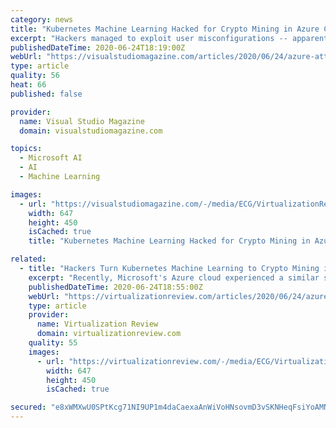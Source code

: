 ```yaml
---
category: news
title: "Kubernetes Machine Learning Hacked for Crypto Mining in Azure Cloud"
excerpt: "Hackers managed to exploit user misconfigurations -- apparently done for convenience -- to launch cryptocurrency mining campaigns leveraging powerful Kubernetes machine learning nodes in the Azure cloud,"
publishedDateTime: 2020-06-24T18:19:00Z
webUrl: "https://visualstudiomagazine.com/articles/2020/06/24/azure-attack.aspx"
type: article
quality: 56
heat: 66
published: false

provider:
  name: Visual Studio Magazine
  domain: visualstudiomagazine.com

topics:
  - Microsoft AI
  - AI
  - Machine Learning

images:
  - url: "https://visualstudiomagazine.com/-/media/ECG/VirtualizationReview/Images/introimages2014/0615vrm_veeam_Patch.jpg"
    width: 647
    height: 450
    isCached: true
    title: "Kubernetes Machine Learning Hacked for Crypto Mining in Azure Cloud"

related:
  - title: "Hackers Turn Kubernetes Machine Learning to Crypto Mining in Azure Cloud"
    excerpt: "Recently, Microsoft's Azure cloud experienced a similar situation, this one concerning misconfigurations from lazy users of the Kubeflow machine learning platform used with Kubernetes, the wildly popular container orchestration system. Hackers managed to ..."
    publishedDateTime: 2020-06-24T18:55:00Z
    webUrl: "https://virtualizationreview.com/articles/2020/06/24/azure-cloud-exploit.aspx"
    type: article
    provider:
      name: Virtualization Review
      domain: virtualizationreview.com
    quality: 55
    images:
      - url: "https://virtualizationreview.com/-/media/ECG/VirtualizationReview/Images/IntroImages2019/BrokenChainBlue.jpg"
        width: 647
        height: 450
        isCached: true

secured: "e8xWMXwU0SPtKcg71NI9UP1m4daCaexaAnWiVoHNsovmD3vSKNHeqFsiYoAMNL9wzrmM5N8sSwow6obvEFd6iU9YtNNKoVY2it8+bWEqyn/ZHMRJ7U79uzlAkH5bMDojd0uyFKraKFLtFnIkuLQlwD1qvxqT40L3Zo+VkSf+U6NySQsv8Uf/ZnuhxetE4SyuCKSH9EmyOT4UAPMUA5JY9MpidT3dpxlO2/QirHiZp8FtloX1Qf9frDTrvTgwNcpJ7qxTfF63xnGQOLQUFU2VFa9n5GB2RYSmR2Kpjs+cpfZevbuc9tq3MWxpYmCKlLRUY5Ekuped7gUHaf+o72CzBg==;LdcYyS4+P9oj8mIGh1evQw=="
---
```


